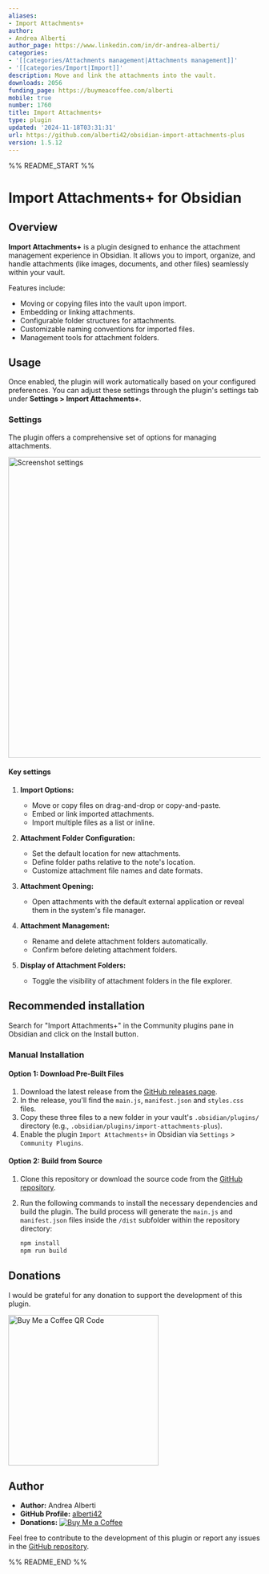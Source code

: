 ```yaml
---
aliases:
- Import Attachments+
author:
- Andrea Alberti
author_page: https://www.linkedin.com/in/dr-andrea-alberti/
categories:
- '[[categories/Attachments management|Attachments management]]'
- '[[categories/Import|Import]]'
description: Move and link the attachments into the vault.
downloads: 2056
funding_page: https://buymeacoffee.com/alberti
mobile: true
number: 1760
title: Import Attachments+
type: plugin
updated: '2024-11-18T03:31:31'
url: https://github.com/alberti42/obsidian-import-attachments-plus
version: 1.5.12
---
```


%% README_START %%

# Import Attachments+ for Obsidian

## Overview
**Import Attachments+** is a plugin designed to enhance the attachment management experience in Obsidian. It allows you to import, organize, and handle attachments (like images, documents, and other files) seamlessly within your vault. 

Features include:
- Moving or copying files into the vault upon import.
- Embedding or linking attachments.
- Configurable folder structures for attachments.
- Customizable naming conventions for imported files.
- Management tools for attachment folders.

## Usage
Once enabled, the plugin will work automatically based on your configured preferences. You can adjust these settings through the plugin's settings tab under **Settings > Import Attachments+**.

### Settings
The plugin offers a comprehensive set of options for managing attachments.

<div align="left">
    <img src="https://raw.githubusercontent.com/alberti42/obsidian-import-attachments-plus/HEAD/docs/images/screenshot.png" width=600 alt="Screenshot settings"/>
</div>

#### Key settings

1. **Import Options:**
   - Move or copy files on drag-and-drop or copy-and-paste.
   - Embed or link imported attachments.
   - Import multiple files as a list or inline.

2. **Attachment Folder Configuration:**
   - Set the default location for new attachments.
   - Define folder paths relative to the note's location.
   - Customize attachment file names and date formats.

3. **Attachment Opening:**
   - Open attachments with the default external application or reveal them in the system's file manager.

4. **Attachment Management:**
   - Rename and delete attachment folders automatically.
   - Confirm before deleting attachment folders.

5. **Display of Attachment Folders:**
   - Toggle the visibility of attachment folders in the file explorer.

## Recommended installation

Search for "Import Attachments+" in the Community plugins pane in Obsidian and click on the Install button. 

### Manual Installation

#### Option 1: Download Pre-Built Files

1. Download the latest release from the [GitHub releases page](https://github.com/alberti42/obsidian-import-attachments-plus/releases).
2. In the release, you'll find the `main.js`, `manifest.json` and `styles.css` files.
3. Copy these three files to a new folder in your vault's `.obsidian/plugins/` directory (e.g., `.obsidian/plugins/import-attachments-plus`).
4. Enable the plugin `Import Attachments+` in Obsidian via `Settings` > `Community Plugins`.

#### Option 2: Build from Source

1. Clone this repository or download the source code from the [GitHub repository](https://github.com/alberti42/obsidian-import-attachments-plus).
2. Run the following commands to install the necessary dependencies and build the plugin. The build process will generate the `main.js` and `manifest.json` files inside the `/dist` subfolder within the repository directory:

	```bash
   npm install
   npm run build
	```
 
## Donations
I would be grateful for any donation to support the development of this plugin.

[<img src="https://raw.githubusercontent.com/alberti42/obsidian-import-attachments-plus/HEAD/docs/images/buy_me_coffee.png" width=300 alt="Buy Me a Coffee QR Code"/>](https://buymeacoffee.com/alberti)

## Author
- **Author:** Andrea Alberti
- **GitHub Profile:** [alberti42](https://github.com/alberti42)
- **Donations:** [![Buy Me a Coffee](https://img.shields.io/badge/Donate-Buy%20Me%20a%20Coffee-orange)](https://buymeacoffee.com/alberti)

Feel free to contribute to the development of this plugin or report any issues in the [GitHub repository](https://github.com/alberti42/import-attachments-plus/issues).


%% README_END %%